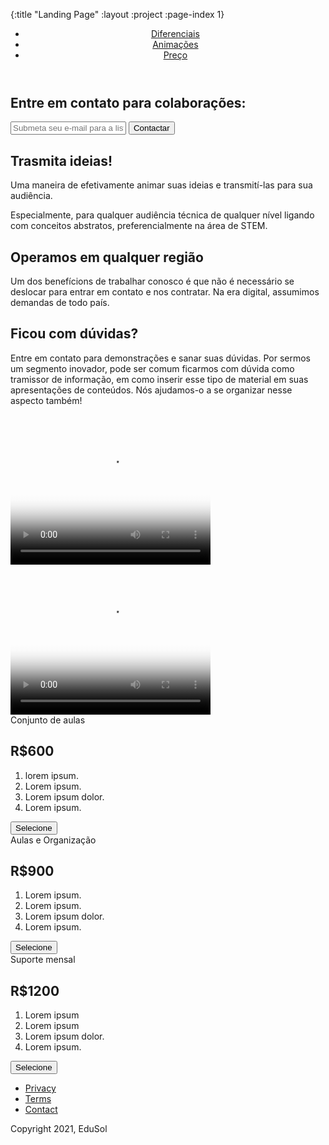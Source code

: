 {:title "Landing Page"
 :layout :project
 :page-index 1}

<!DOCTYPE html>
<!-- saved from url=(0012)about:srcdoc -->
<html lang="en">
<head>
<meta http-equiv="Content-Type" content="text/html; charset=UTF-8">
<link rel="apple-touch-icon" type="image/png" href="https://cpwebassets.codepen.io/assets/favicon/apple-touch-icon-5ae1a0698dcc2402e9712f7d01ed509a57814f994c660df9f7a952f3060705ee.png">
<meta name="apple-mobile-web-app-title" content="CodePen">
<link rel="shortcut icon" type="image/x-icon" href="https://cpwebassets.codepen.io/assets/favicon/favicon-aec34940fbc1a6e787974dcd360f2c6b63348d4b1f4e06c77743096d55480f33.ico">
<link rel="mask-icon" type="image/x-icon" href="https://cpwebassets.codepen.io/assets/favicon/logo-pin-8f3771b1072e3c38bd662872f6b673a722f4b3ca2421637d5596661b4e2132cc.svg" color="#111">

<title>CodePen - FCC: Product Landing Page</title>

<link rel="stylesheet" href="https://maxcdn.bootstrapcdn.com/font-awesome/4.6.3/css/font-awesome.min.css">

<link rel="stylesheet" href="../../css/fcc-landing.css">

<script>
window.console = window.console || function(t) {};
</script>
<script>
if (document.location.search.match(/type=embed/gi)) {
window.parent.postMessage("resize", "*");
}
</script>
</head>

<body translate="no">
<link rel="stylesheet" href="https://use.fontawesome.com/releases/v5.8.1/css/all.css" integrity="sha384-50oBUHEmvpQ+1lW4y57PTFmhCaXp0ML5d60M1M7uH2+nqUivzIebhndOJK28anvf" crossorigin="anonymous">
<div id="page-wrapper">
<header id="header">
<div class="logo">
<!-- <img id="header-img" src= alt="personal logo"> -->
</div>

<nav id="nav-bar">
<ul>
<li><a class="nav-link" href="#features">Diferenciais</a></li>
<li><a class="nav-link" href="#how-it-works">Animações</a></li>
<li><a class="nav-link" href="#pricing">Preço</a></li>
</ul>
</nav>
</header>

<div class="container"></div>

<section id="hero">
<h2>Entre em contato para colaborações:</h2>
<form id="form" action="https://www.freecodecamp.com/email-submit">
<input name="email" id="email" type="email" placeholder="Submeta seu e-mail para a lista de contatos" required="">
<input id="submit" type="submit" value="Contactar" class="btn">
</form>
</section>

<div class="container">
<section id="features">
<div class="grid">
<div class="icon"><i class="fa fa-3x fa-area-chart" aria-hidden="true"></i></div>
<div class="desc">
<h2>Trasmita ideias!</h2>
<p>
Uma maneira de efetivamente animar suas ideias e transmití-las  para sua audiência.

Especialmente, para qualquer audiência técnica de qualquer nível ligando com conceitos abstratos, preferencialmente na área de STEM.
</p>
</div>
</div>
<div class="grid">
<div class="icon">
<i class="fa fa-3x fa-globe" aria-hidden="true"></i>
</div>
<div class="desc">
<h2>Operamos em qualquer região</h2>
<p>
Um dos benefícions de trabalhar conosco é que não é necessário se deslocar para entrar em contato e nos contratar. Na era digital, assumimos demandas de todo país.
</p>
</div>
</div>
<div class="grid">
<div class="icon">
<i class="fa fa-3x fa-question" aria-hidden="true"></i>
</div>
<div class="desc">
<h2>Ficou com dúvidas?</h2>
<p>
Entre em contato para demonstrações e sanar suas dúvidas. Por sermos um segmento inovador, pode ser comum ficarmos com dúvida como tramissor de informação, em como inserir esse tipo de material em suas apresentações de conteúdos. Nós ajudamos-o a se organizar nesse aspecto também!
</p>
</div>
</div>
</section>
<section id="how-it-works">
<!-- <iframe id="video" height="315" src="https://www.youtube-nocookie.com/embed/y8Yv4pnO7qc?rel=0&amp;controls=0&amp;showinfo=0" frameborder="0" allowfullscreen=""></iframe> -->
<video width="320" height="240" controls autoplay poster="video.jpg">
<source src="../../video/SurroundingGroupsDots6.mp4" type="video/mp4" />
Your browser does not support the video tag.
</video>
<video width="320" height="240" controls autoplay poster="video.jpg">
<source src="../../video/SurroundingGroupsDots18.mp4" type="video/mp4" />
Your browser does not support the video tag.
</video>


</section>
<section id="pricing">
<div class="product" id="tenor">
<div class="level">Conjunto de aulas</div>
<h2>R$600</h2>
<ol>
<li>lorem ipsum.</li>
<li>Lorem ipsum.</li>
<li>Lorem ipsum dolor.</li>
<li>Lorem ipsum.</li>
</ol>
<button class="btn">Selecione</button>
</div>
<div class="product" id="bass">
<div class="level">Aulas e Organização</div>
<h2>R$900</h2>
<ol>
<li>Lorem ipsum.</li>
<li>Lorem ipsum.</li>
<li>Lorem ipsum dolor.</li>
<li>Lorem ipsum.</li>
</ol>
<button class="btn">Selecione</button>
</div>
<div class="product" id="valve">
<div class="level">Suporte mensal</div>
<h2>R$1200</h2>
<ol>
<li>Lorem ipsum</li>
<li>Lorem ipsum</li>
<li>Lorem ipsum dolor.</li>
<li>Lorem ipsum.</li>
</ol>
<button class="btn">Selecione</button>
</div>
</section>
<footer>
<ul>
<li><a href="https://cdpn.io/freeCodeCamp/fullpage/RKRbwL#">Privacy</a></li>
<li><a href="https://cdpn.io/freeCodeCamp/fullpage/RKRbwL#">Terms</a></li>
<li><a href="https://cdpn.io/freeCodeCamp/fullpage/RKRbwL#">Contact</a></li>
</ul>
<span>Copyright 2021, EduSol</span>
</footer>
</div>
</div>
<!-- <script src="https://cpwebassets.codepen.io/assets/common/stopExecutionOnTimeout-1b93190375e9ccc259df3a57c1abc0e64599724ae30d7ea4c6877eb615f89387.js"></script> -->

<!-- <script src="https://cdn.freecodecamp.org/testable-projects-fcc/v1/bundle.js"></script> -->
<!-- <script id="rendered-js"> -->
</script>
</body>
</html>
